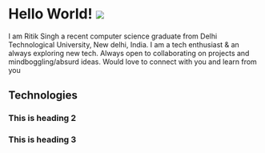 # Hello World! ![]([https://github.com/Your_Repository_Name/Your_GIF_Name.gif](https://media.giphy.com/media/XO8RMtRaK73isIt0i2/giphy.gif))
I am Ritik Singh a recent computer science graduate from Delhi Technological University, New delhi, India. I am a tech enthusiast & an always exploring new tech. Always open to collaborating on projects and mindboggling/absurd ideas. Would love to connect with you and learn from you
## Technologies
### This is heading 2
### This is heading 3
